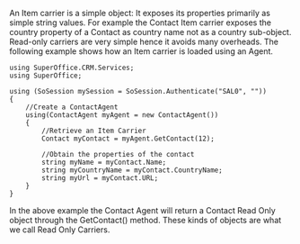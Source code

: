 <properties date="2016-06-24"
SortOrder="19"
/>

An Item carrier is a simple object: It exposes its properties primarily as simple string values. For example the Contact Item carrier exposes the country property of a Contact as country name not as a country sub-object. Read-only carriers are very simple hence it avoids many overheads. The following example shows how an Item carrier is loaded using an Agent.

```
using SuperOffice.CRM.Services;
using SuperOffice;
 
using (SoSession mySession = SoSession.Authenticate("SAL0", ""))
{
    //Create a ContactAgent
    using(ContactAgent myAgent = new ContactAgent())
    {
        //Retrieve an Item Carrier
        Contact myContact = myAgent.GetContact(12);
     
        //Obtain the properties of the contact
        string myName = myContact.Name;
        string myCountryName = myContact.CountryName;
        string myUrl = myContact.URL;
    }
}
```

 

In the above example the Contact Agent will return a Contact Read Only object through the GetContact() method. These kinds of objects are what we call Read Only Carriers.
